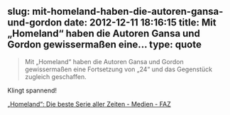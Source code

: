 slug: mit-homeland-haben-die-autoren-gansa-und-gordon
date: 2012-12-11 18:16:15
title: Mit „Homeland“ haben die Autoren Gansa und Gordon gewissermaßen eine...
type: quote
---

> Mit „Homeland“ haben die Autoren Gansa und Gordon gewissermaßen eine Fortsetzung von „24“ und das Gegenstück zugleich geschaffen.

Klingt spannend!

 [„Homeland“: Die beste Serie aller Zeiten - Medien - FAZ](http://www.faz.net/aktuell/feuilleton/medien/homeland-die-beste-serie-aller-zeiten-11989272.html)
